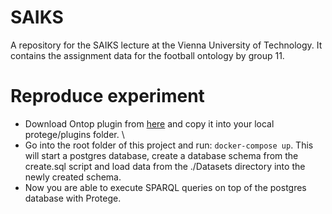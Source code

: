 # SAIKS
A repository for the SAIKS lecture at the Vienna University of Technology. It contains the assignment data for the football ontology by group 11.

# Reproduce experiment
* Download Ontop plugin from [here](https://sourceforge.net/projects/ontop4obda/) and copy it into your local protege/plugins folder. \\
* Go into the root folder of this project and run: ```docker-compose up```. This will start a postgres database, create a database schema from the create.sql script and load data from the ./Datasets directory into the newly created schema.
* Now you are able to execute SPARQL queries on top of the postgres database with Protege.
